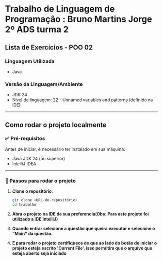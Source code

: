 # Trabalho de Linguagem de Programação : Bruno Martins Jorge 2º ADS turma 2

## Lista de Exercícios - POO 02

### Linguagem Utilizada
- Java

### Versão da Linguagem/Ambiente
- JDK 24
- Nível da linguagem: 22 - Unnamed variables and patterns (definido na IDE)

---

## Como rodar o projeto localmente

### ✅ Pré-requisitos

Antes de iniciar, é necessário ter instalado em sua máquina:

- Java JDK 24 (ou superior)
- IntelliJ IDEA

---

### 🔧 Passos para rodar o projeto

1. **Clone o repositório:**

   ```bash
   git clone <URL-do-repositório>
   cd trabalho

2. **Abra o projeto na IDE de sua preferencia(Obs: Para este projeto foi utilizado a IDE IntelliJ)**
3. **Quando entrar selecione a questão que queira executar e selecione o "Main" da questão.**
4. **E para rodar o projeto certifiquece de que ao lado do botão de iniciar o projeto esteja escrito 'Current File', isso permitira que o arquivo que esteja aberto seja iniciado**
